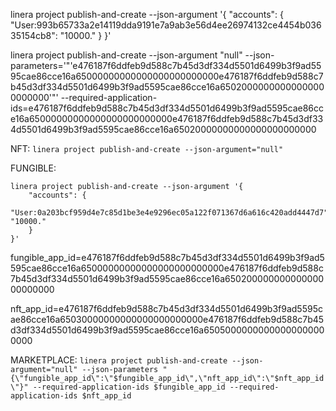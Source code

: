 linera project publish-and-create --json-argument '{ "accounts": {
        "User:993b65733a2e14119dda9191e7a9ab3e56d4ee26974132ce4454b03635154cb8": "10000."
    } }'


linera project publish-and-create --json-argument "null" --json-parameters='"'e476187f6ddfeb9d588c7b45d3df334d5501d6499b3f9ad5595cae86cce16a65000000000000000000000000e476187f6ddfeb9d588c7b45d3df334d5501d6499b3f9ad5595cae86cce16a65020000000000000000000000'"' --required-application-ids=e476187f6ddfeb9d588c7b45d3df334d5501d6499b3f9ad5595cae86cce16a65000000000000000000000000e476187f6ddfeb9d588c7b45d3df334d5501d6499b3f9ad5595cae86cce16a65020000000000000000000000





NFT: `linera project publish-and-create --json-argument="null"`

FUNGIBLE: 
```
linera project publish-and-create --json-argument '{ 
    "accounts": {
        "User:0a203bcf959d4e7c85d1be3e4e9296ec05a122f071367d6a616c420add4447d7": "10000."
    } 
}'
```

fungible_app_id=e476187f6ddfeb9d588c7b45d3df334d5501d6499b3f9ad5595cae86cce16a65000000000000000000000000e476187f6ddfeb9d588c7b45d3df334d5501d6499b3f9ad5595cae86cce16a65020000000000000000000000

nft_app_id=e476187f6ddfeb9d588c7b45d3df334d5501d6499b3f9ad5595cae86cce16a65030000000000000000000000e476187f6ddfeb9d588c7b45d3df334d5501d6499b3f9ad5595cae86cce16a65050000000000000000000000

MARKETPLACE: `linera project publish-and-create --json-argument="null" --json-parameters "{\"fungible_app_id\":\"$fungible_app_id\",\"nft_app_id\":\"$nft_app_id\"}" --required-application-ids $fungible_app_id --required-application-ids $nft_app_id`

